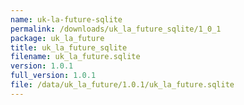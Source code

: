 ```yaml
---
name: uk-la-future-sqlite
permalink: /downloads/uk_la_future_sqlite/1_0_1
package: uk_la_future
title: uk_la_future_sqlite
filename: uk_la_future.sqlite
version: 1.0.1
full_version: 1.0.1
file: /data/uk_la_future/1.0.1/uk_la_future.sqlite
---
```

